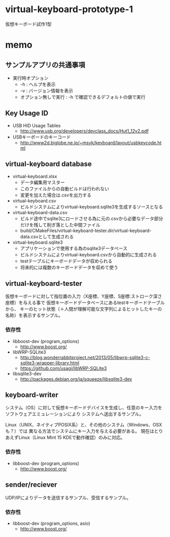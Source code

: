 # virtual-keyboard-prototype-1

仮想キーボード試作1型

# memo

## サンプルアプリの共通事項

- 実行時オプション
    - -h : ヘルプを表示
    - -v : バージョン情報を表示
    - オプション無しで実行 : -h で確認できるデフォルトの値で実行
    
## Key Usage ID

- USB HID Usage Tables
    - http://www.usb.org/developers/devclass_docs/Hut1_12v2.pdf
- USBキーボードのキーコード
    - http://www2d.biglobe.ne.jp/~msyk/keyboard/layout/usbkeycode.html

## virtual-keyboard database

- virtual-keyboard.xlsx
    - データ編集用マスター
    - このファイルからの自動ビルドは行われない
    - 変更を加えた場合は.csvを出力する
- virtual-keyboard.csv
    - ビルドシステムによりvirtual-keyboard.sqlite3を生成するソースとなる
- virtual-keyboard-data.csv
    - ビルド途中でsqlite3にロードさせる為に元の.csvから必要なデータ部分だけを残して削ぎ落とした中間ファイル
    - build/CMakeFiles/virtual-keyboard-tester.dir/virtual-keyboard-data.csvとして生成される
- virtual-keyboard.sqlite3
    - アプリケーションで使用する為のsqlite3データベース
    - ビルドシステムによりvirtual-keyboard.csvから自動的に生成される
    - testテーブルにキーボードデータが収められる
    - 将来的には複数のキーボードデータを収めて使う

## virtual-keyboard-tester

仮想キーボードに対して指位置の入力（X座標、Y座標、S座標:ストローク深さ座標）を与える事で
仮想キーボードデータベースにあるtestキーボードテーブルから、
キーのヒット状態（＋人間が理解可能な文字列によるヒットしたキーの名称）を表示するサンプル。

### 依存性

- libboost-dev (program_options)
    - http://www.boost.org/
- libWRP-SQLite3
    - http://blog.wonderrabbitproject.net/2013/05/libwrp-sqlite3-c-sqlite3-wrapper-library.html
    - https://github.com/usagi/libWRP-SQLite3
- libsqlite3-dev
    - http://packages.debian.org/ja/squeeze/libsqlite3-dev

## keyboard-writer

システム（OS）に対して仮想キーボードデバイスを生成し、任意のキー入力をソフトウェアエミュレーションにより
システムへ送出するサンプル。

Linux（UNIX、ネイティブPOSIX系）と、その他のシステム（Windows、OSXも？）では
異なる方法でシステムにキー入力を与える必要がある。
現在はとりあえずLinux（Linux Mint 15 KDEで動作確認）のみに対応。

### 依存性

- libboost-dev (program_options)
    - http://www.boost.org/
    
## sender/reciever

UDP/IPによりデータを送信するサンプル、受信するサンプル。

### 依存性

- libboost-dev (program_options, asio)
    - http://www.boost.org/
